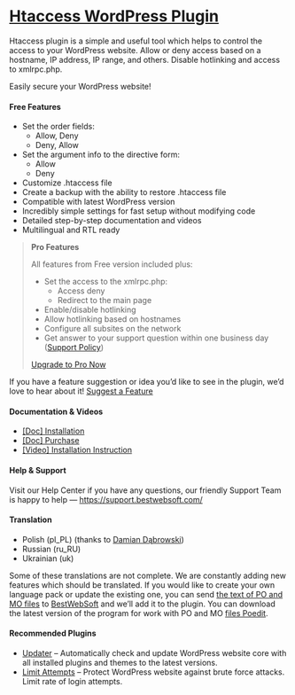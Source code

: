 <a href="https://bestwebsoft.com/products/wordpress/plugins/htaccess/" target=_blank>Htaccess WordPress Plugin</a>
========================

<p>Htaccess plugin is a simple and useful tool which helps to control the access to your WordPress website. Allow or deny access based on a hostname, IP address, IP range, and others. Disable hotlinking and access to xmlrpc.php.</p>
<p>Easily secure your WordPress website!</p>
<p><span class="embed-youtube" style="text-align:center; display: block;"></span></p>
<h4>Free Features</h4>
<ul>
<li>Set the order fields:
<ul>
<li>Allow, Deny</li>
<li>Deny, Allow</li>
</ul>
</li>
<li>Set the argument info to the directive form:
<ul>
<li>Allow</li>
<li>Deny</li>
</ul>
</li>
<li>Customize .htaccess file</li>
<li>Create a backup with the ability to restore .htaccess file</li>
<li>Compatible with latest WordPress version</li>
<li>Incredibly simple settings for fast setup without modifying code</li>
<li>Detailed step-by-step documentation and videos</li>
<li>Multilingual and RTL ready</li>
</ul>
<blockquote>
<p><strong>Pro Features</strong></p>
<p>All features from Free version included plus:</p>
<ul>
<li>Set the access to the xmlrpc.php:
<ul>
<li>Access deny</li>
<li>Redirect to the main page</li>
</ul>
</li>
<li>Enable/disable hotlinking</li>
<li>Allow hotlinking based on hostnames</li>
<li>Configure all subsites on the network</li>
<li>Get answer to your support question within one business day (<a href="https://bestwebsoft.com/support-policy/" rel="nofollow ugc">Support Policy</a>)</li>
</ul>
<p><a href="https://bestwebsoft.com/products/htaccess/?k=a483ae73b932f20e3ab795724abefe53" rel="nofollow ugc">Upgrade to Pro Now</a></p>
</blockquote>
<p>If you have a feature suggestion or idea you&#8217;d like to see in the plugin, we&#8217;d love to hear about it! <a href="https://support.bestwebsoft.com/hc/en-us/requests/new" rel="nofollow ugc">Suggest a Feature</a></p>
<h4>Documentation &amp; Videos</h4>
<ul>
<li><a href="https://docs.google.com/document/d/1-hvn6WRvWnOqj5v5pLUk7Awyu87lq5B_dO-Tv-MC9JQ/" rel="nofollow ugc">[Doc] Installation</a></li>
<li><a href="https://docs.google.com/document/d/1EUdBVvnm7IHZ6y0DNyldZypUQKpB8UVPToSc_LdOYQI/" rel="nofollow ugc">[Doc] Purchase</a></li>
<li><a href="https://www.youtube.com/watch?v=_V9FiMPwvtA" rel="nofollow ugc">[Video] Installation Instruction</a></li>
</ul>
<h4>Help &amp; Support</h4>
<p>Visit our Help Center if you have any questions, our friendly Support Team is happy to help — <a href="https://support.bestwebsoft.com/" rel="nofollow ugc">https://support.bestwebsoft.com/</a></p>
<h4>Translation</h4>
<ul>
<li>Polish (pl_PL) (thanks to <a href="mailto:&#x64;&#x61;&#x62;&#101;&#107;&#049;&#056;&#049;&#x32;&#x40;&#x67;&#x6d;&#x61;&#105;&#108;&#046;&#099;&#111;&#x6d;" rel="nofollow ugc">Damian Dąbrowski</a>)</li>
<li>Russian (ru_RU)</li>
<li>Ukrainian (uk)</li>
</ul>
<p>Some of these translations are not complete. We are constantly adding new features which should be translated. If you would like to create your own language pack or update the existing one, you can send <a href="https://codex.wordpress.org/Translating_WordPress" rel="nofollow ugc">the text of PO and MO files</a> to <a href="https://support.bestwebsoft.com/hc/en-us/requests/new" rel="nofollow ugc">BestWebSoft</a> and we&#8217;ll add it to the plugin. You can download the latest version of the program for work with PO and MO <a href="https://www.poedit.net/download.php" rel="nofollow ugc">files Poedit</a>.</p>
<h4>Recommended Plugins</h4>
<ul>
<li><a href="https://bestwebsoft.com/products/wordpress/plugins/updater/?k=0cb0bcac78260ef018993d8da560f1c7" rel="nofollow ugc">Updater</a> &#8211; Automatically check and update WordPress website core with all installed plugins and themes to the latest versions.</li>
<li><a href="https://bestwebsoft.com/products/wordpress/plugins/limit-attempts/?k=60cc47e7c0e54ddfb0963d3bba201808" rel="nofollow ugc">Limit Attempts</a> &#8211; Protect WordPress website against brute force attacks. Limit rate of login attempts.</li>
</ul>
